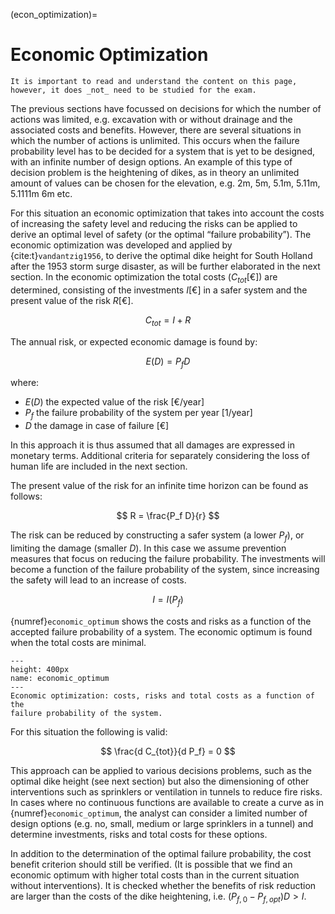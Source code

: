 (econ_optimization)=
# Economic Optimization

```{note}
It is important to read and understand the content on this page, however, it does _not_ need to be studied for the exam. 
```

The previous sections have focussed on decisions for which the number of actions was limited, e.g. excavation with or without drainage and the associated costs and benefits. However, there are several situations in which the number of actions is unlimited. This occurs when the failure probability level has to be decided for a system that is yet to be designed, with an infinite number of design options. An example of this type of decision problem is the heightening of dikes, as in theory an unlimited amount of values can be chosen for the elevation, e.g. 2m, 5m, 5.1m, 5.11m, 5.1111m 6m etc.

For this situation an economic optimization that takes into account the costs of increasing the safety level and reducing the risks can be applied to derive an optimal level of safety (or the optimal “failure probability”). The economic optimization was developed and applied by {cite:t}`vandantzig1956`, to derive the optimal dike height for South Holland after the 1953 storm surge disaster, as will be further elaborated in the next section.
In the economic optimization the total costs ($C_{tot}$[€]) are determined, consisting of the investments $I$[€] in a safer system and the present value of the risk $R$[€].

$$
    C_{tot} = I + R
$$

The annual risk, or expected economic damage is found by:

$$
    E(D) = P_f D
$$

where:

- $E(D)$ the expected value of the risk [€/year]
- $P_f$ the failure probability of the system per year [1/year]
- $D$ the damage in case of failure [€]

In this approach it is thus assumed that all damages are expressed in monetary terms. Additional criteria for separately considering the loss of human life are included in the next section. 

The present value of the risk for an infinite time horizon can be found as follows:

$$
    R = \frac{P_f D}{r}
$$

The risk can be reduced by constructing a safer system (a lower $P_f$), or limiting the damage (smaller $D$). In this case we assume prevention measures that focus on reducing the failure probability. The investments will become a function of the failure probability of the system, since increasing the safety will lead to an increase of costs. 

$$
    I = I(P_f)
$$

{numref}`economic_optimum` shows the costs and risks as a function of the accepted failure probability of a system. The economic optimum is found when the total costs are minimal.

```{figure} https://files.mude.citg.tudelft.nl/economic_opt.svg
---
height: 400px
name: economic_optimum
---
Economic optimization: costs, risks and total costs as a function of the
failure probability of the system. 
```

For this situation the following is valid:

$$
    \frac{d C_{tot}}{d P_f} = 0
$$

This approach can be applied to various decisions problems, such as the optimal dike height (see next section) but also the dimensioning of other interventions such as sprinklers or ventilation in tunnels to reduce fire risks. In cases where no continuous functions are available to create a curve as in {numref}`economic_optimum`, the analyst can consider a limited number of design options (e.g. no, small, medium or large sprinklers in a tunnel) and determine investments, risks and total costs for these options.

In addition to the determination of the optimal failure probability, the cost benefit criterion should still be verified. (It is possible that we find an economic optimum with higher total costs than in the current situation without interventions). It is checked whether the benefits of risk reduction are larger than the costs of the dike heightening, i.e. $(P_{f,0} - P_{f,opt}) D > I$.